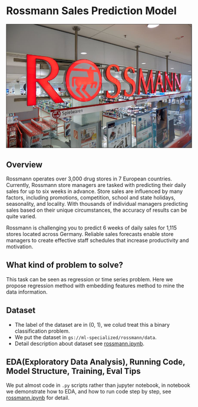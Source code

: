 # Rossmann Sales Prediction Model 

![rossmann_mark](./rossmann_mark.jpg)

## Overview

Rossmann operates over 3,000 drug stores in 7 European countries. Currently, Rossmann store managers are tasked with predicting their daily sales for up to six weeks in advance. Store sales are influenced by many factors, including promotions, competition, school and state holidays, seasonality, and locality. With thousands of individual managers predicting sales based on their unique circumstances, the accuracy of results can be quite varied.

Rossmann is challenging you to predict 6 weeks of daily sales for 1,115 stores located across Germany. Reliable sales forecasts enable store managers to create effective staff schedules that increase productivity and motivation.


## What kind of problem to solve?

This task can be seen as regression or time series problem. Here we propose regression method with embedding features method to mine the data information.


## Dataset

- The label of the dataset are in (0, 1), we colud treat this a binary classification problem.
- We put the dataset in `gs://ml-specialized/rossmann/data`.
- Detail description about dataset see [rossmann.ipynb](./rossmann.ipynb).


## EDA(Exploratory Data Analysis), Running Code, Model Structure, Training, Eval Tips

We put almost code in `.py` scripts rather than jupyter notebook, in notebook we demonstrate how to EDA, and how to run code 
step by step, see [rossmann.ipynb](./rossmann.ipynb) for detail.


